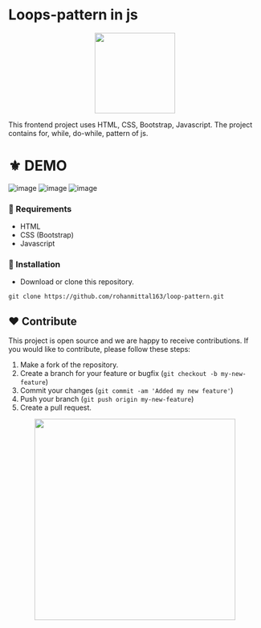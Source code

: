 # Loops-pattern in js
<p align="center">
  <img src="https://cdn-icons-png.flaticon.com/512/1635/1635629.png" width="160" />
</p>
This frontend project uses HTML, CSS, Bootstrap, Javascript. 
The project contains for, while, do-while, pattern of js.

# ⚜ DEMO
![image](https://user-images.githubusercontent.com/97821844/213655594-a4e06dac-a75e-4c14-94d9-321733e4429b.png)
![image](https://user-images.githubusercontent.com/97821844/213655651-1025acb5-5418-409c-9080-400bdc362778.png)
![image](https://user-images.githubusercontent.com/97821844/213655727-74db007f-4aa5-4fd0-ba30-ab531470298a.png)


### 📌 Requirements 

- HTML 
- CSS (Bootstrap)
- Javascript

### 🔰 Installation 

- Download or clone this repository.
```
git clone https://github.com/rohanmittal163/loop-pattern.git
```
## ❤ Contribute
This project is open source and we are happy to receive contributions. If you would like to contribute, please follow these steps:

1. Make a fork of the repository.
2. Create a branch for your feature or bugfix (`git checkout -b my-new-feature`)
3. Commit your changes (`git commit -am 'Added my new feature'`)
4. Push your branch (`git push origin my-new-feature`)
5. Create a pull request.

<p align="center">
  <img src="https://user-images.githubusercontent.com/104341274/210186277-0d434bb0-80c0-43a9-b6b0-2e42e18c31a9.png" width="400" />
</p>
